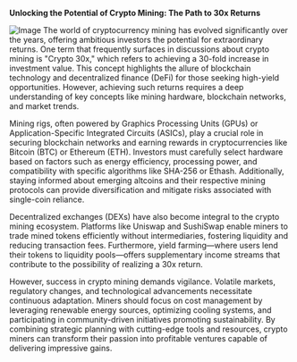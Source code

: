 **Unlocking the Potential of Crypto Mining: The Path to 30x Returns**


![Image](https://github.com/user-attachments/assets/31692037-0104-4703-abd1-696b6a7dd41b)
The world of cryptocurrency mining has evolved significantly over the years, offering ambitious investors the potential for extraordinary returns. One term that frequently surfaces in discussions about crypto mining is "Crypto 30x," which refers to achieving a 30-fold increase in investment value. This concept highlights the allure of blockchain technology and decentralized finance (DeFi) for those seeking high-yield opportunities. However, achieving such returns requires a deep understanding of key concepts like mining hardware, blockchain networks, and market trends.

Mining rigs, often powered by Graphics Processing Units (GPUs) or Application-Specific Integrated Circuits (ASICs), play a crucial role in securing blockchain networks and earning rewards in cryptocurrencies like Bitcoin (BTC) or Ethereum (ETH). Investors must carefully select hardware based on factors such as energy efficiency, processing power, and compatibility with specific algorithms like SHA-256 or Ethash. Additionally, staying informed about emerging altcoins and their respective mining protocols can provide diversification and mitigate risks associated with single-coin reliance.

Decentralized exchanges (DEXs) have also become integral to the crypto mining ecosystem. Platforms like Uniswap and SushiSwap enable miners to trade mined tokens efficiently without intermediaries, fostering liquidity and reducing transaction fees. Furthermore, yield farming—where users lend their tokens to liquidity pools—offers supplementary income streams that contribute to the possibility of realizing a 30x return.

However, success in crypto mining demands vigilance. Volatile markets, regulatory changes, and technological advancements necessitate continuous adaptation. Miners should focus on cost management by leveraging renewable energy sources, optimizing cooling systems, and participating in community-driven initiatives promoting sustainability. By combining strategic planning with cutting-edge tools and resources, crypto miners can transform their passion into profitable ventures capable of delivering impressive gains.